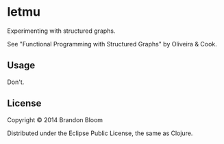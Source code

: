 # letmu

Experimenting with structured graphs.

See "Functional Programming with Structured Graphs" by Oliveira & Cook.

## Usage

Don't.

## License

Copyright © 2014 Brandon Bloom

Distributed under the Eclipse Public License, the same as Clojure.
